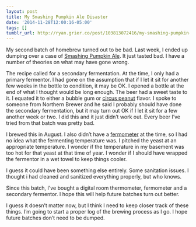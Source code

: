 ```yaml
---
layout: post
title: My Smashing Pumpkin Ale Disaster
date: '2014-11-28T12:00:16-05:00'
tags: []
tumblr_url: http://ryan.grier.co/post/103813072416/my-smashing-pumpkin-ale-disaster
---
```

My second batch of homebrew turned out to be bad. Last week, I ended up dumping over a case of [Smashing Pumpkin Ale](http://www.northernbrewer.com/smashing-pumpkin-ale-extract-kit). It just tasted bad. I have a number of theories on what may have gone wrong.

The recipe called for a secondary fermentation. At the time, I only had a primary fermentor. I had gone on the assumption that if I let it sit for another few weeks in the bottle to condition, it may be OK. I opened a bottle at the end of what I thought would be long enough. The beer had a sweet taste to it. I equated it to either a bubble gum or [circus peanut](https://en.wikipedia.org/wiki/Circus_peanut) flavor. I spoke to someone from Northern Brewer and he said I probably should have done the secondary fermentation, but it may turn out OK if I let it sit for a few another week or two. I did this and it just didn’t work out. Every beer I’ve tried from that batch was pretty bad.

I brewed this in August. I also didn’t have a [fermometer](http://www.northernbrewer.com/fermagraf) at the time, so I had no idea what the fermenting temperature was. I pitched the yeast at an appropriate temperature. I wonder if the temperature in my basement was too hot for that yeast at that time of year. I wonder if I should have wrapped the fermentor in a wet towel to keep things cooler.

I guess it could have been something else entirely. Some sanitation issues. I thought i had cleaned and sanitized everything properly, but who knows.

Since this batch, I’ve bought a digital room thermometer, fermometer and a secondary fermentor. I hope this will help future batches turn out better.

I guess it doesn’t matter now, but I think I need to keep closer track of these things. I’m going to start a proper log of the brewing process as I go. I hope future batches don’t need to be dumped.
